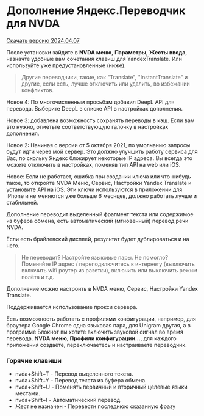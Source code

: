 # Дополнение Яндекс.Переводчик для NVDA

[Скачать версию 2024.04.07](https://github.com/alekssamos/YandexTranslate/releases/latest/download/YandexTranslate-2024.04.07.nvda-addon)

После установки зайдите в **NVDA меню**, **Параметры**, **Жесты ввода**,
назначте удобные вам сочетания клавиш для YandexTranslate. Или используйте уже предустановленные (ниже).

> Другие переводчики, такие, как "Translate", "InstantTranslate" и другие,
> если есть, лучше отключить или удалить, во избежании конфликтов.

Новое 4: По многочисленным просьбам добавил DeepL API для перевода. Выберите DeepL в списке API в настройках дополнения.

Новое 3: добавлена возможность сохранять переводы в кэш. Если вам это нужно, отметьте соответствующую галочку в настройках дополнения.

Новое 2: Начиная с версии от 5 октября 2021,
по умолчанию запросы будут идти через мой сервер.
Это должно улучшить работу сервиса для Вас, по скольку Яндекс блокирует некоторые IP адреса.
Вы всегда это можете отключить в настройках, поменяв тип API на web или iOS.

Новое: Если не работает, ошибка при создании ключа или что-нибудь такое,
то откройте NVDA Меню, Сервис, Настройки Yandex Translate
и установите API на iOS.
Эти ключи используются в приложении для iPhone и не меняются уже больше 6 месяцев,
должно работать лучше и стабильней.

Дополнение переводит выделенный фрагмент текста  или содержимое из буфера обмена, есть автоматический (мгновенный) перевод речи NVDA.

Если  есть брайлевский дисплей, результат будет дублироваться и на него.

> Не переводит? Настройте языковые пары.
> Не помогло?
> Поменяйте IP адрес / переподключитесь к интернету (выключить включить wifi роутер из разетки),
> включить или выключить режим полёта и т.д.

Дополнение можно настроить в NVDA меню, Сервис, Настройки Yandex Translate.

Поддерживается использование прокси сервера.

Есть возможность работать с профилями конфигурации, например, для браузера Google Chrome одна языковая пара, для Unigram другая, а в программе Блокнот вы хотите включить звуковой сигнал во время перевода. **NVDA меню**, **Профили конфигурации...**, для каждого приложения создаёте, переключаетесь и настраиваете переводчик.

### Горячие клавиши
* nvda+Shift+T - Перевод выделенного текста.
* nvda+Shift+Y - Перевод текста из буфера обмена.
* nvda+Shift+U - Поменять первичный и вторичный целевые языки  местами.
* nvda+Shift+I - Автоматический перевод.
* Жест не назначен - Перевести последнюю сказанную фразу
